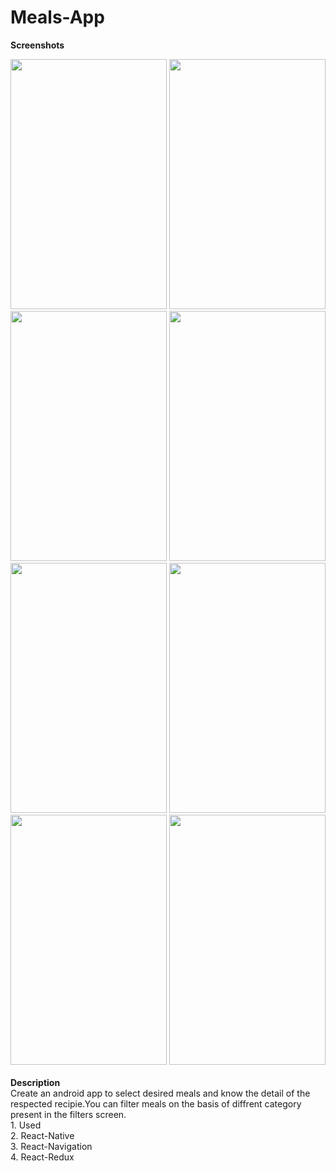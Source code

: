 # Meals-App
<b>Screenshots</b>
<div>
<img src="https://user-images.githubusercontent.com/42892285/103341174-2c1f2100-4aac-11eb-8d00-dac1d0075424.jpg" width="250" height="400"/>
<img src="https://user-images.githubusercontent.com/42892285/103341227-5670de80-4aac-11eb-8ede-6b81d23395f1.jpg" width="250" height="400"/>
<img src="https://user-images.githubusercontent.com/42892285/103341242-64266400-4aac-11eb-8867-859418bebcec.jpg" width="250" height="400"/>
<img src="https://user-images.githubusercontent.com/42892285/103341272-799b8e00-4aac-11eb-8f05-6cb360dff866.jpg" width="250" height="400"/>
<img src="https://user-images.githubusercontent.com/42892285/103341288-83bd8c80-4aac-11eb-91e9-2a351ceea6ff.jpg" width="250" height="400"/>
<img src="https://user-images.githubusercontent.com/42892285/103341312-96d05c80-4aac-11eb-9ecf-cbc287a22513.jpg" width="250" height="400"/>
<img src="https://user-images.githubusercontent.com/42892285/103341326-a3ed4b80-4aac-11eb-84c4-c8884de7c61e.jpg" width="250" height="400"/>
<img src="https://user-images.githubusercontent.com/42892285/103341338-b071a400-4aac-11eb-8f08-7597d6e22bcf.jpg" width="250" height="400"/>
 </div>
 <br>
<b>Description</b><br>
Create an android app to select desired meals and know the detail of the respected recipie.You can filter meals on the basis of diffrent category present in the filters screen.

<br>
1. Used<br>
2. React-Native<br>
3. React-Navigation<br>
4. React-Redux<br>

<br>


